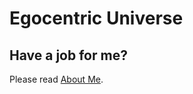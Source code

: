 ﻿# Egocentric Universe

 ## Have a job for me?
Please read [About Me](https://anhr.github.io/AboutMe/).
